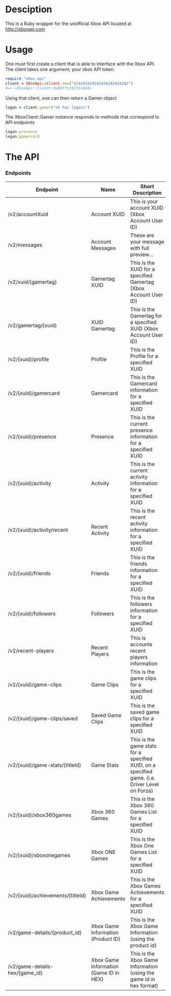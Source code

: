 # Desciption

This is a Ruby wrapper for the unofficial Xbox API located at http://xboxapi.com

# Usage

One must first create a client that is able to interface with the Xbox API.  
The client takes one argument; your xbox API token.

```ruby
require "xbox-api"
client = XboxApi::Client.new("424242424242424242424242")
#=> <XboxApi::Client:0x007fcc9215c8e8>

```

Using that client, one can then return a Gamer object

```ruby
logan = client.gamer("oh hai loganz")
```

The XboxClient::Gamer instance responds to methods that correspond to API endpoints

```ruby
logan.presence
logan.gamercard
```

# The API

### Endpoints

| Endpoint | Name |  Short Description |
|---       |---   |---                 |
| /v2/accountXuid | Account XUID | This is your account XUID (Xbox Account User ID)|
| /v2/messages | Account Messages | These are your message with full preview…|
| /v2/xuid/{gamertag} | Gamertag XUID | This is the XUID for a specified Gamertag (Xbox Account User ID)|
| /v2/gamertag/{xuid} | XUID Gamertag | This is the Gamertag for a specified XUID (Xbox Account User ID)|
| /v2/{xuid}/profile | Profile | This is the Profile for a specified XUID|
| /v2/{xuid}/gamercard | Gamercard | This is the Gamercard information for a specified XUID|
| /v2/{xuid}/presence | Presence | This is the current presence information for a specified XUID|
| /v2/{xuid}/activity | Activity | This is the current activity information for a specified XUID|
| /v2/{xuid}/activity/recent | Recent Activity | This is the recent activity information for a specified XUID|
| /v2/{xuid}/friends | Friends | This is the friends information for a specified XUID|
| /v2/{xuid}/followers | Followers | This is the followers information for a specified XUID|
| /v2/recent-players | Recent Players | This is accounts recent players information|
| /v2/{xuid}/game-clips | Game Clips | This is the game clips for a specified XUID|
| /v2/{xuid}/game-clips/saved | Saved Game Clips | This is the saved game clips for a specified XUID|
| /v2/{xuid}/game-stats/{titleId} | Game Stats | This is the game stats for a specified XUID, on a specified game. (i.e. Driver Level on Forza)|
| /v2/{xuid}/xbox360games | Xbox 360 Games | This is the Xbox 360 Games List for a specified XUID|
| /v2/{xuid}/xboxonegames | Xbox ONE Games | This is the Xbox One Games List for a specified XUID|
| /v2/{xuid}/achievements/{titleId} | Xbox Game Achievements | This is the Xbox Games Achievements for a specified XUID|
| /v2/game-details/{product_id} | Xbox Game Information (Product ID) | This is the Xbox Game Information (using the product id)|
| /v2/game-details-hex/{game_id} | Xbox Game Information (Game ID in HEX) | This is the Xbox Game Information (using the game id in hex format)|


